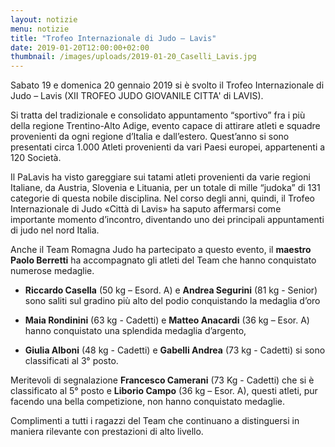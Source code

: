 ```yaml
---
layout: notizie
menu: notizie
title: "Trofeo Internazionale di Judo – Lavis"
date: 2019-01-20T12:00:00+02:00
thumbnail: /images/uploads/2019-01-20_Caselli_Lavis.jpg
---
```


Sabato 19 e domenica 20 gennaio 2019 si è svolto il Trofeo Internazionale di Judo – Lavis (XII TROFEO JUDO GIOVANILE CITTA' di LAVIS).

Si tratta del tradizionale e consolidato appuntamento “sportivo” fra i più della regione Trentino-Alto Adige, evento capace di attirare atleti e squadre provenienti da ogni regione d’Italia e dall’estero.
Quest’anno si sono presentati circa 1.000 Atleti provenienti da vari Paesi europei, appartenenti a 120 Società.

Il PaLavis ha visto gareggiare sui tatami atleti provenienti da varie regioni Italiane, da Austria, Slovenia e Lituania, per un totale di mille “judoka” di 131 categorie di questa nobile disciplina. 
Nel corso degli anni, quindi, il Trofeo Internazionale di Judo «Città di Lavis» ha saputo affermarsi come importante momento d’incontro, diventando uno dei principali appuntamenti di judo nel nord Italia. 

Anche il Team Romagna Judo ha partecipato a questo evento, il **maestro Paolo Berretti** ha accompagnato gli atleti del Team che hanno conquistato numerose medaglie.

 - **Riccardo Casella** (50 kg – Esord. A) e **Andrea Segurini** (81 kg - Senior) sono saliti sul gradino più alto del podio conquistando la medaglia d’oro

 - **Maia Rondinini** (63 kg - Cadetti) e **Matteo Anacardi** (36 kg – Esor. A) hanno conquistato una splendida medaglia d’argento,

 - **Giulia Alboni** (48 kg - Cadetti) e **Gabelli Andrea** (73 kg - Cadetti) si sono classificati al 3° posto.

Meritevoli di segnalazione **Francesco Camerani** (73 Kg - Cadetti) che si è classificato al 5° posto e **Liborio Campo** (36 kg – Esor. A), questi atleti, pur facendo una bella competizione, non hanno conquistato medaglie.

Complimenti a tutti i ragazzi del Team che continuano a distinguersi in maniera rilevante con prestazioni di alto livello.


